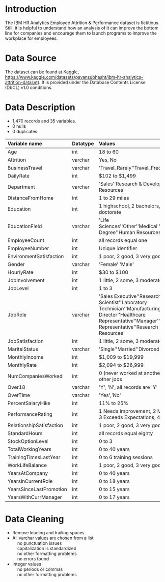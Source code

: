 # Introduction
The IBM HR Analytics Employee Attrition & Performance dataset is fictitious. Still, it is helpful to understand how an analysis of it can improve the bottom line for companies and encourage them to launch programs to improve the workplace for employees.

# Data Source
The dataset can be found at Kaggle, https://www.kaggle.com/datasets/pavansubhasht/ibm-hr-analytics-attrition-dataset). It is provided under the Database Contents License (DbCL) v1.0 conditions.

# Data Description
- 1,470 records and 35 variables.
- 0 nulls
- 0 duplicates

|Variable name|Datatype|Values|
|:---|:---|:---|
|  Age                     | int|18 to 60|
|  Attrition               | varchar| Yes, No|
|  BusinessTravel          | varchar| 'Travel_Rarely''Travel_Frequently''Non_Travel'|
|  DailyRate               | int|$102 to $1,499|
|  Department              | varchar|'Sales''Research & Development''Human Resources'|
|  DistanceFromHome        | int|1 to 29 miles|
|  Education               | int|1 highschool, 2 bachelors, 3 masters, 4 doctorate|
|  EducationField          | varchar|'Life Sciences''Other''Medical''Marketing''Technical Degree''Human Resources'|
|  EmployeeCount           | int|all records equal one|
|  EmployeeNumber          | int|Unique identifier|
|  EnvironmentSatisfaction | int|1 poor, 2 good, 3 very good, 4 excellent|
|  Gender                  | varchar|'Female' 'Male'|
|  HourlyRate              | int|$30 to $100|
|  JobInvolvement          | int|1 little, 2 some, 3 moderate, 4 very|
|  JobLevel                | int|1 to 3|
|  JobRole                 | varchar|'Sales Executive''Research Scientist''Laboratory Technician''Manufacturing Director''Healthcare Representative''Manager''Sales Representative''Research Director''Human Resources'|
|  JobSatisfaction         | int|1 little, 2 some, 3 moderate, 4 very|
|  MaritalStatus           | varchar|'Single''Married''Divorced'|
|  MonthlyIncome           | int|$1,009 to $19,999|
|  MonthlyRate              | int|$2,094 to $26,999|
|  NumCompaniesWorked       | int|0 (never worked at another company) to 9 other jobs|
|  Over18                   | varchar|'Y', 'N', all records are 'Y'|
|  OverTime                 | varchar|'Yes','No'|
|  PercentSalaryHike        | int|11% to 25%|
|  PerformanceRating        | int|1 Needs Improvement, 2 Meets Expectations, 3 Exceeds Expectations, 4 Outstanding|
|  RelationshipSatisfaction | int|1 poor, 2 good, 3 very good, 4 excellent|
|  StandardHours            | int|all records equal eighty|
|  StockOptionLevel         | int |0 to 3|
|  TotalWorkingYears        | int |0 to 40 years|
|  TrainingTimesLastYear    | int |0 to 6 training sessions|
|  WorkLifeBalance          | int |1 poor, 2 good, 3 very good, 4 excellent|
|  YearsAtCompany           | int |0 to 40 years|
|  YearsInCurrentRole       | int |0 to 18 years|
|  YearsSinceLastPromotion  | int |0 to 15 years|
|  YearsWithCurrManager     | int |0 to 17 years|

# Data Cleaning
- Remove leading and trailing spaces
- All varchar values are chosen from a list  
&nbsp;&nbsp;&nbsp;&nbsp;no punctuation issues  
&nbsp;&nbsp;&nbsp;&nbsp;capitalization is standardized  
&nbsp;&nbsp;&nbsp;&nbsp;no other formatting problems  
&nbsp;&nbsp;&nbsp;&nbsp;no errors found  
- Integer values  
&nbsp;&nbsp;&nbsp;&nbsp;no periods or commas  
&nbsp;&nbsp;&nbsp;&nbsp;no other formatting problems  
